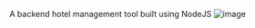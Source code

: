 A backend hotel management tool built using NodeJS
![image](https://github.com/tayalcodes-iiitt/Hotel_backend/assets/85633121/96fbdf9b-f42b-4f9b-8ec7-3ec72bb86eb7)

